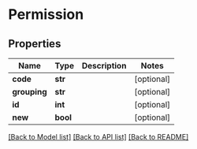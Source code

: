 # Permission

## Properties
Name | Type | Description | Notes
------------ | ------------- | ------------- | -------------
**code** | **str** |  | [optional] 
**grouping** | **str** |  | [optional] 
**id** | **int** |  | [optional] 
**new** | **bool** |  | [optional] 

[[Back to Model list]](../README.md#documentation-for-models) [[Back to API list]](../README.md#documentation-for-api-endpoints) [[Back to README]](../README.md)

